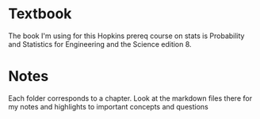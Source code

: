 # Textbook

The book I'm using for this Hopkins prereq course on stats is Probability and Statistics for Engineering and the Science edition 8.

# Notes

Each folder corresponds to a chapter. Look at the markdown files there for my notes and highlights to important concepts and questions

